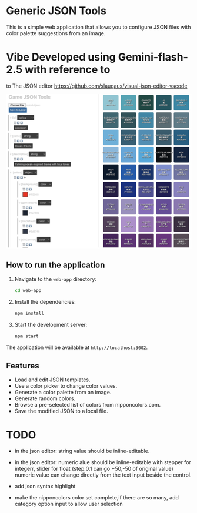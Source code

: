 # Generic JSON Tools

This is a simple web application that allows you to configure JSON files with color palette suggestions from an image.

# Vibe Developed using Gemini-flash-2.5 with reference to

to The JSON editor https://github.com/slaugaus/visual-json-editor-vscode

![App](screen.jpeg)

## How to run the application

1.  Navigate to the `web-app` directory:
    ```bash
    cd web-app
    ```
2.  Install the dependencies:
    ```bash
    npm install
    ```
3.  Start the development server:
    ```bash
    npm start
    ```

The application will be available at `http://localhost:3002`.

## Features

- Load and edit JSON templates.
- Use a color picker to change color values.
- Generate a color palette from an image.
- Generate random colors.
- Browse a pre-selected list of colors from nipponcolors.com.
- Save the modified JSON to a local file.

# TODO

- in the json editor: string value should be inline-editable.
- in the json editor: numeric alue should be inline-editable with stepper for integerr, slider for float (step:0.1 can go +50,-50 of original value)
  numeric value can change directly from the text input beside the control.

- add json syntax highlight
- make the nipponcolors color set complete,if there are so many, add category option input to allow user selection
